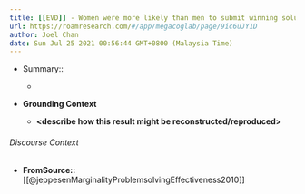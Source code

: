 ```yaml
---
title: [[EVD]] - Women were more likely than men to submit winning solutions for open innovation contests - [[@jeppesenMarginalityProblemsolvingEffectiveness2010]]
url: https://roamresearch.com/#/app/megacoglab/page/9ic6uJY1D
author: Joel Chan
date: Sun Jul 25 2021 00:56:44 GMT+0800 (Malaysia Time)
---
```


- Summary::

    - __<summarize the result in a bit more detail here>__
- **Grounding Context**

    - __<describe how this result might be reconstructed/reproduced>__

###### Discourse Context

- **FromSource::** [[@jeppesenMarginalityProblemsolvingEffectiveness2010]]
